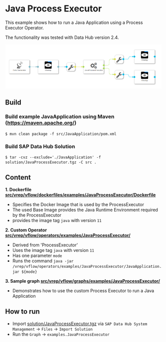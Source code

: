 # Java Process Executor #
This example shows how to run a Java Application using a Process Executor Operator.

The functionality was tested with Data Hub version 2.4.

![Graph](graph.png "Graph")

## Build

### Build example JavaApplication using Maven (https://maven.apache.org/)

```
$ mvn clean package -f src/JavaApplication/pom.xml
```

### Build SAP Data Hub Solution

```
$ tar -cvz --exclude='./JavaApplication' -f solution/JavaProcessExecutor.tgz -C src .
```

## Content  
**1. Dockerfile [src/vrep/vflow/dockerfiles/examples/JavaProcessExecutor/Dockerfile](src/vrep/vflow/dockerfiles/examples/JavaProcessExecutor/Dockerfile)**
  - Specifies the Docker Image that is used by the ProcessExecutor
  - The used Base Image provides the Java Runtime Environment required by the ProcessExecutor
  - provides the image tag `java` with version `11`

**2. Custom Operator  [src/vrep/vflow/operators/examples/JavaProcessExecutor/](src/vrep/vflow/operators/examples/JavaProcessExecutor/)**
  - Derived from 'ProcessExecutor'
  - Uses the image tag `java` with version `11`
  - Has one parameter `mode`
  - Runs the command `java -jar /vrep/vflow/operators/examples/JavaProcessExecutor/JavaApplication.jar ${mode}` 
 
**3. Sample graph [src/vrep/vflow/graphs/examples/JavaProcessExecutor/](src/vrep/vflow/graphs/examples/JavaProcessExecutor/)**
  - Demonstrates how to use the custom Process Executor to run a Java Application

## How to run
  - Import [solution/JavaProcessExecutor.tgz](solution/JavaProcessExecutor.tgz) via `SAP Data Hub System Management` -> `Files` -> `Import Solution`
  - Run the `Graph` -> `examples.JavaProcessExecutor`
